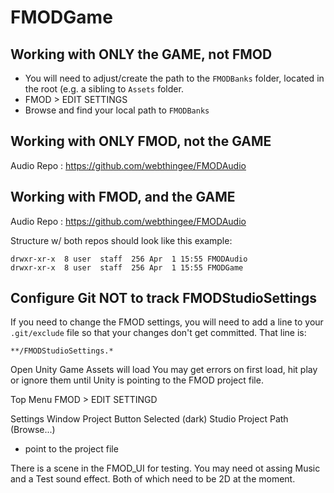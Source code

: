 # FMODGame

## Working with ONLY the GAME, not FMOD
* You will need to adjust/create the path to the `FMODBanks` folder, located in the root (e.g. a sibling to `Assets` folder. 
* FMOD > EDIT SETTINGS
* Browse and find your local path to `FMODBanks`

## Working with ONLY FMOD, not the GAME
Audio Repo : https://github.com/webthingee/FMODAudio

## Working with FMOD, and the GAME
Audio Repo : https://github.com/webthingee/FMODAudio

Structure w/ both repos should look like this example:
```
drwxr-xr-x  8 user  staff  256 Apr  1 15:55 FMODAudio
drwxr-xr-x  8 user  staff  256 Apr  1 15:55 FMODGame
```

## Configure Git NOT to track FMODStudioSettings
If you need to change the FMOD settings, you will need to add a line to your `.git/exclude` file so that your changes don't get committed. That line is: 
```
**/FMODStudioSettings.*
```


Open Unity Game
Assets will load
You may get errors on first load, hit play or ignore them until Unity is pointing to the FMOD project file.

Top Menu
FMOD > EDIT SETTINGD

Settings Window
Project Button Selected (dark)
Studio Project Path (Browse...)
- point to the project file

There is a scene in the FMOD_UI for testing.
You may need ot assing Music and a Test sound effect. Both of which need to be 2D at the moment.
